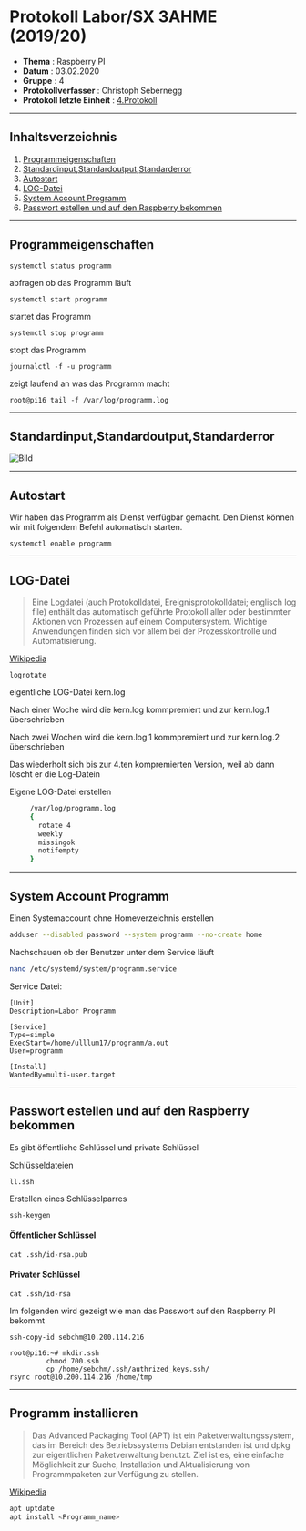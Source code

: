  # Protokoll Labor/SX 3AHME (2019/20) 


* **Thema** : Raspberry PI 
* **Datum** : 03.02.2020 
* **Gruppe** : 4 
* **Protokollverfasser** : Christoph Sebernegg 
* **Protokoll letzte Einheit** : [4.Protokoll](https://github.com/HTLMechatronics/m17-3ahme-la1-sx/blob/sebchm17/sebchm17/protokolle/protokoll_2020-01-27_sebchm17.md) 

--------------------------------------------------------------------------------------------------------------------------------------------

## Inhaltsverzeichnis 
1.  [Programmeigenschaften](#programmeigenschaften)
1.  [Standardinput,Standardoutput,Standarderror](#standardinput-standardoutput-standarderror)
1.  [Autostart](#autostart)
1.  [LOG-Datei](#log-datei) 
1.  [System Account Programm](#system-account-programm)
1.  [Passwort estellen und auf den Raspberry bekommen](#passwort-estellen-und-auf-den-raspberry-bekommen)

--------------------------------------------------------------------------------------------------------------------------------------------

## Programmeigenschaften


    systemctl status programm

abfragen ob das Programm läuft

    systemctl start programm
    
startet das Programm

    systemctl stop programm
    
stopt das Programm

    journalctl -f -u programm

zeigt laufend an was das Programm macht

    root@pi16 tail -f /var/log/programm.log

--------------------------------------------------------------------------------------------------------------------------------------------

## Standardinput,Standardoutput,Standarderror

 ![Bild](https://www.linuxunit.com/io-redirection-stdin-stdout-stderr-streams/)

--------------------------------------------------------------------------------------------------------------------------------------------

## Autostart

Wir haben das Programm als Dienst verfügbar gemacht. Den Dienst können wir mit folgendem Befehl automatisch starten.

    systemctl enable programm
    
--------------------------------------------------------------------------------------------------------------------------------------------

## LOG-Datei

>Eine Logdatei (auch Protokolldatei, Ereignisprotokolldatei; englisch log file) enthält das automatisch geführte Protokoll aller oder bestimmter Aktionen von Prozessen auf einem Computersystem. Wichtige Anwendungen finden sich vor allem bei der Prozesskontrolle und Automatisierung.

[Wikipedia](https://de.wikipedia.org/wiki/Logdatei)
   
    logrotate


eigentliche LOG-Datei kern.log

Nach einer Woche wird die kern.log kommpremiert und zur kern.log.1 überschrieben

Nach zwei Wochen wird die kern.log.1 kommpremiert und zur kern.log.2 überschrieben

Das wiederholt sich bis zur 4.ten kompremierten Version, weil ab dann löscht er die Log-Datein


Eigene LOG-Datei erstellen

``` bash
     /var/log/programm.log
     {
       rotate 4
       weekly
       missingok
       notifempty
     }
```

--------------------------------------------------------------------------------------------------------------------------------------------

## System Account Programm

Einen Systemaccount ohne Homeverzeichnis erstellen
````bash
adduser --disabled password --system programm --no-create home
````
Nachschauen ob der Benutzer unter dem Service läuft

````bash
nano /etc/systemd/system/programm.service
````

Service Datei:
````service
[Unit]
Description=Labor Programm

[Service]
Type=simple
ExecStart=/home/ulllum17/programm/a.out
User=programm

[Install]
WantedBy=multi-user.target
````

--------------------------------------------------------------------------------------------------------------------------------------------

## Passwort estellen und auf den Raspberry bekommen

Es gibt öffentliche Schlüssel und private Schlüssel

Schlüsseldateien

    ll.ssh

Erstellen eines Schlüsselparres

    ssh-keygen

#### Öffentlicher Schlüssel

    cat .ssh/id-rsa.pub

#### Privater Schlüssel

    cat .ssh/id-rsa

Im folgenden wird gezeigt wie man das Passwort auf den Raspberry PI bekommt

    ssh-copy-id sebchm@10.200.114.216

    root@pi16:~# mkdir.ssh
             chmod 700.ssh
             cp /home/sebchm/.ssh/authrized_keys.ssh/
    rsync root@10.200.114.216 /home/tmp
    
--------------------------------------------------------------------------------------------------------------------------------------------
## Programm installieren
>Das Advanced Packaging Tool (APT) ist ein Paketverwaltungssystem, das im Bereich des Betriebssystems Debian entstanden ist und dpkg zur eigentlichen Paketverwaltung benutzt. Ziel ist es, eine einfache Möglichkeit zur Suche, Installation und Aktualisierung von Programmpaketen zur Verfügung zu stellen.

[Wikipedia](#https://de.wikipedia.org/wiki/Advanced_Packaging_Tool)

````bash
apt uptdate
apt install <Programm_name>
````
